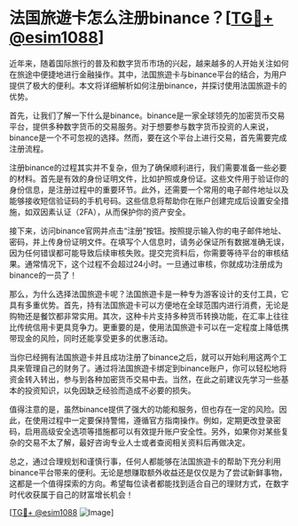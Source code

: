 # 法国旅遊卡怎么注册binance？[[TG💪+ @esim1088](https://t.me/s/esim1088)]

近年来，随着国际旅行的普及和数字货币市场的兴起，越来越多的人开始关注如何在旅途中便捷地进行金融操作。其中，法国旅遊卡与binance平台的结合，为用户提供了极大的便利。本文将详细解析如何注册binance，并探讨使用法国旅遊卡的优势。

首先，让我们了解一下什么是binance。binance是一家全球领先的加密货币交易平台，提供多种数字货币的交易服务。对于想要参与数字货币投资的人来说，binance是一个不可忽视的选择。然而，要在这个平台上进行交易，首先需要完成注册流程。

注册binance的过程其实并不复杂，但为了确保顺利进行，我们需要准备一些必要的材料。首先是有效的身份证明文件，比如护照或身份证。这些文件用于验证你的身份信息，是注册过程中的重要环节。此外，还需要一个常用的电子邮件地址以及能够接收短信验证码的手机号码。这些信息将帮助你在账户创建完成后设置安全措施，如双因素认证（2FA），从而保护你的资产安全。

接下来，访问binance官网并点击“注册”按钮。按照提示输入你的电子邮件地址、密码，并上传身份证明文件。在填写个人信息时，请务必保证所有数据准确无误，因为任何错误都可能导致后续审核失败。提交完资料后，你需要等待平台的审核结果。通常情况下，这个过程不会超过24小时。一旦通过审核，你就成功注册成为binance的一员了！

那么，为什么选择法国旅遊卡呢？法国旅遊卡是一种专为游客设计的支付工具，它具有多重优势。首先，持有法国旅遊卡可以方便地在全球范围内进行消费，无论是购物还是餐饮都非常实用。其次，这种卡片支持多种货币转换功能，在汇率上往往比传统信用卡更具竞争力。更重要的是，使用法国旅遊卡可以在一定程度上降低携带现金的风险，同时还能享受更多的优惠活动。

当你已经拥有法国旅遊卡并且成功注册了binance之后，就可以开始利用这两个工具来管理自己的财务了。通过将法国旅遊卡绑定到binance账户，你可以轻松地将资金转入转出，参与到各种加密货币交易中去。当然，在此之前建议先学习一些基本的投资知识，以免因缺乏经验而造成不必要的损失。

值得注意的是，虽然binance提供了强大的功能和服务，但也存在一定的风险。因此，在使用过程中一定要保持警惕，遵循官方指南操作。例如，定期更改登录密码，启用高级安全选项等措施都可以有效提升账户安全性。另外，如果你对某些复杂的交易不太了解，最好咨询专业人士或者查阅相关资料后再做决定。

总之，通过合理规划和谨慎行事，任何人都能够在法国旅遊卡的帮助下充分利用binance平台带来的便利。无论是想赚取额外收益还是仅仅是为了尝试新鲜事物，这都是一个值得探索的方向。希望每位读者都能找到适合自己的理财方式，在数字时代收获属于自己的财富增长机会！

[[TG💪+ @esim1088](https://t.me/s/esim1088) ![Image](https://i.postimg.cc/4NQfJmqS/Snipaste-2025-05-13-00-14-12.png)]